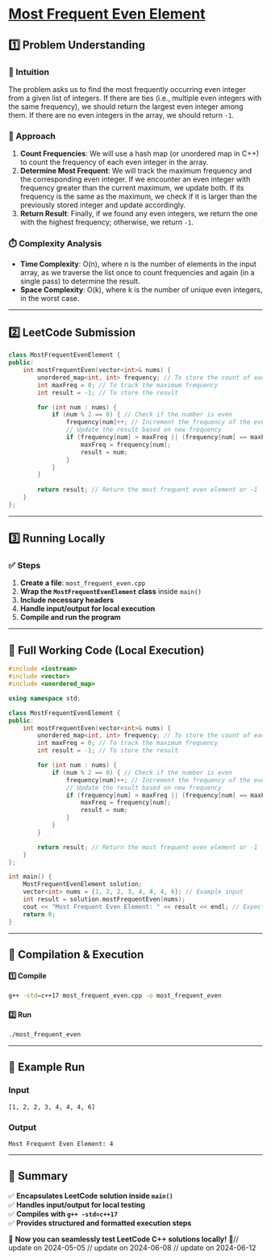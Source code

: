 # **[Most Frequent Even Element](https://leetcode.com/problems/most-frequent-even-element/description/)**  

## **1️⃣ Problem Understanding**  
### **📌 Intuition**  
The problem asks us to find the most frequently occurring even integer from a given list of integers. If there are ties (i.e., multiple even integers with the same frequency), we should return the largest even integer among them. If there are no even integers in the array, we should return `-1`. 

### **🚀 Approach**  
1. **Count Frequencies**: We will use a hash map (or unordered map in C++) to count the frequency of each even integer in the array.
2. **Determine Most Frequent**: We will track the maximum frequency and the corresponding even integer. If we encounter an even integer with frequency greater than the current maximum, we update both. If its frequency is the same as the maximum, we check if it is larger than the previously stored integer and update accordingly.
3. **Return Result**: Finally, if we found any even integers, we return the one with the highest frequency; otherwise, we return `-1`.

### **⏱️ Complexity Analysis**  
- **Time Complexity**: O(n), where n is the number of elements in the input array, as we traverse the list once to count frequencies and again (in a single pass) to determine the result.
- **Space Complexity**: O(k), where k is the number of unique even integers, in the worst case.

---  

## **2️⃣ LeetCode Submission**  
```cpp
class MostFrequentEvenElement {
public:
    int mostFrequentEven(vector<int>& nums) {
        unordered_map<int, int> frequency; // To store the count of each even element
        int maxFreq = 0; // To track the maximum frequency
        int result = -1; // To store the result

        for (int num : nums) {
            if (num % 2 == 0) { // Check if the number is even
                frequency[num]++; // Increment the frequency of the even number
                // Update the result based on new frequency
                if (frequency[num] > maxFreq || (frequency[num] == maxFreq && num > result)) {
                    maxFreq = frequency[num];
                    result = num;
                }
            }
        }
        
        return result; // Return the most frequent even element or -1
    }
};  
```  

---  

## **3️⃣ Running Locally**  
### **✅ Steps**  
1. **Create a file**: `most_frequent_even.cpp`  
2. **Wrap the `MostFrequentEvenElement` class** inside `main()`  
3. **Include necessary headers**  
4. **Handle input/output for local execution**  
5. **Compile and run the program**  

---  

## **📝 Full Working Code (Local Execution)**  
```cpp
#include <iostream>
#include <vector>
#include <unordered_map>

using namespace std;

class MostFrequentEvenElement {
public:
    int mostFrequentEven(vector<int>& nums) {
        unordered_map<int, int> frequency; // To store the count of each even element
        int maxFreq = 0; // To track the maximum frequency
        int result = -1; // To store the result

        for (int num : nums) {
            if (num % 2 == 0) { // Check if the number is even
                frequency[num]++; // Increment the frequency of the even number
                // Update the result based on new frequency
                if (frequency[num] > maxFreq || (frequency[num] == maxFreq && num > result)) {
                    maxFreq = frequency[num];
                    result = num;
                }
            }
        }

        return result; // Return the most frequent even element or -1
    }
};

int main() {
    MostFrequentEvenElement solution;
    vector<int> nums = {1, 2, 2, 3, 4, 4, 4, 6}; // Example input
    int result = solution.mostFrequentEven(nums);
    cout << "Most Frequent Even Element: " << result << endl; // Expected output: 4
    return 0;
}
```  

---  

## **🔧 Compilation & Execution**  
#### **1️⃣ Compile**  
```bash
g++ -std=c++17 most_frequent_even.cpp -o most_frequent_even
```  

#### **2️⃣ Run**  
```bash
./most_frequent_even
```  

---  

## **🎯 Example Run**  
### **Input**  
```
[1, 2, 2, 3, 4, 4, 4, 6]
```  
### **Output**  
```
Most Frequent Even Element: 4
```  

---  

## **📌 Summary**  
✅ **Encapsulates LeetCode solution inside `main()`**  
✅ **Handles input/output for local testing**  
✅ **Compiles with `g++ -std=c++17`**  
✅ **Provides structured and formatted execution steps**  

🚀 **Now you can seamlessly test LeetCode C++ solutions locally!** 🚀// update on 2024-05-05
// update on 2024-06-08
// update on 2024-06-12
